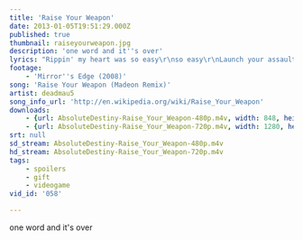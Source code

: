 ```yaml
---
title: 'Raise Your Weapon'
date: 2013-01-05T19:51:29.000Z
published: true
thumbnail: raiseyourweapon.jpg
description: 'one word and it''s over'
lyrics: "Rippin' my heart was so easy\r\nso easy\r\nLaunch your assault now\r\ntake it easy\r\n\r\nRaise your weapon\r\nRaise your weapon\r\nOne word and it's over\r\n\r\nRippin' through like a missile\r\nRippin' through my heart\r\nRob me of this love\r\n\r\nRaise your weapon\r\nRaise your weapon\r\nand it's over\r\n\r\nRaise your weapon\r\nYou won't feel a thing\r\n\r\n(you won't feel a thing..\r\n...for your war)\r\n\r\nDroppin' your bombs now\r\non all we built\r\nHow does it feel now\r\nto watch it burn, burn, burn?\r\n\r\nRaise your weapon\r\nRaise your weapon\r\nRaise your weapon\r\nRaise your weapon"
footage:
    - 'Mirror''s Edge (2008)'
song: 'Raise Your Weapon (Madeon Remix)'
artist: deadmau5
song_info_url: 'http://en.wikipedia.org/wiki/Raise_Your_Weapon'
downloads:
    - {url: AbsoluteDestiny-Raise_Your_Weapon-480p.m4v, width: 848, height: 480, mimetype: video/mp4}
    - {url: AbsoluteDestiny-Raise_Your_Weapon-720p.m4v, width: 1280, height: 720, mimetype: video/mp4}
srt: null
sd_stream: AbsoluteDestiny-Raise_Your_Weapon-480p.m4v
hd_stream: AbsoluteDestiny-Raise_Your_Weapon-720p.m4v
tags:
    - spoilers
    - gift
    - videogame
vid_id: '058'

---
```

one word and it's over
